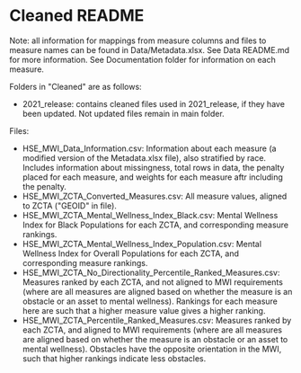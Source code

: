 # Cleaned README

Note: all information for mappings from measure columns and files to measure names can be found in Data/Metadata.xlsx. See Data README.md for more information. See Documentation folder for information on each measure.

Folders in "Cleaned" are as follows:
- 2021_release: contains cleaned files used in 2021_release, if they have been updated. Not updated files remain in main folder.

Files:
- HSE_MWI_Data_Information.csv: Information about each measure (a modified version of the Metadata.xlsx file), also stratified by race. Includes information about missingness, total rows in data, the penalty placed for each measure, and weights for each measure aftr including the penalty.
- HSE_MWI_ZCTA_Converted_Measures.csv: All measure values, aligned to ZCTA ("GEOID" in file).
- HSE_MWI_ZCTA_Mental_Wellness_Index_Black.csv: Mental Wellness Index for Black Populations for each ZCTA, and corresponding measure rankings.
- HSE_MWI_ZCTA_Mental_Wellness_Index_Population.csv: Mental Wellness Index for Overall Populations for each ZCTA, and corresponding measure rankings.
- HSE_MWI_ZCTA_No_Directionality_Percentile_Ranked_Measures.csv: Measures ranked by each ZCTA, and not aligned to MWI requirements (where are all measures are aligned based on whether the measure is an obstacle or an asset to mental wellness). Rankings for each measure here are such that a higher measure value gives a higher ranking.
- HSE_MWI_ZCTA_Percentile_Ranked_Measures.csv: Measures ranked by each ZCTA, and aligned to MWI requirements (where are all measures are aligned based on whether the measure is an obstacle or an asset to mental wellness). Obstacles have the opposite orientation in the MWI, such that higher rankings indicate less obstacles.